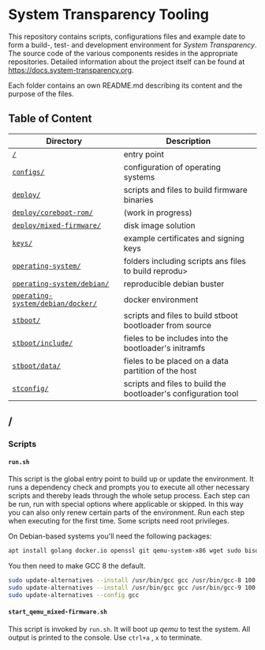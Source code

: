 # System Transparency Tooling
This repository contains scripts, configurations files and example date to form a build-, test- and development environment for *System Transparency*.
The source code of the various components resides in the appropriate repositories. Detailed information about the project itself can be found at https://docs.system-transparency.org.

Each folder contains an own README.md describing its content and the purpose of the files.

## Table of Content
Directory | Description
------------ | -------------
[`/`](README.md#scripts) | entry point
[`configs/`](configs/README.md#configs) | configuration of operating systems
[`deploy/`](deploy/README.md#deploy) | scripts and files to build firmware binaries
[`deploy/coreboot-rom/`](deploy/coreboot-rom/README.md#deploy-coreboot-rom) | (work in progress)
[`deploy/mixed-firmware/`](deploy/mixed-firmware/README.md#deploy-mixed-firmware) | disk image solution
[`keys/`](keys/README.md#keys) | example certificates and signing keys
[`operating-system/`](operating-system/README.md#operating-system) | folders including scripts ans files to build reprodu>
[`operating-system/debian/`](operating-system/debian/README.md#operating-system-debian) | reproducible debian buster
[`operating-system/debian/docker/`](operating-system/debian/docker/README.md#operating-system-debian-docker) | docker environment
[`stboot/`](stboot/README.md#stboot) | scripts and files to build stboot bootloader from source
[`stboot/include/`](stboot/include/README.md#stboot-include) | fieles to be includes into the bootloader's initramfs
[`stboot/data/`](stboot/data/README.md#stboot-data) | fieles to be placed on a data partition of the host
[`stconfig/`](stconfig/README.md#stconfig) | scripts and files to build the bootloader's configuration tool

## /
### Scripts
#### `run.sh`
This script is the global entry point to build up or update the environment.
It runs a dependency check and prompts you to execute all other necessary scripts and thereby leads through the whole setup process. Each step can be run, run with special options where applicable or skipped. In this way you can also only renew certain parts of the environment.
Run each step when executing for the first time. Some scripts need root privileges.

On Debian-based systems you'll need the following packages:

```bash
apt install golang docker.io openssl git qemu-system-x86 wget sudo bison flex pkg-config libelf-dev libssl-dev bc libc6-i386 gcc-8 g++-8 libncurses-dev
```

You then need to make GCC 8 the default.

```bash
sudo update-alternatives --install /usr/bin/gcc gcc /usr/bin/gcc-8 100 --slave /usr/bin/g++ g++ /usr/bin/g++-8
sudo update-alternatives --install /usr/bin/gcc gcc /usr/bin/gcc-9 100 --slave /usr/bin/g++ g++ /usr/bin/g++-9
sudo update-alternatives --config gcc
```

#### `start_qemu_mixed-firmware.sh`
This script is invoked by `run.sh`. It will boot up *qemu* to test the system. All output is printed to the console.
Use `ctrl+a` , `x` to terminate.

